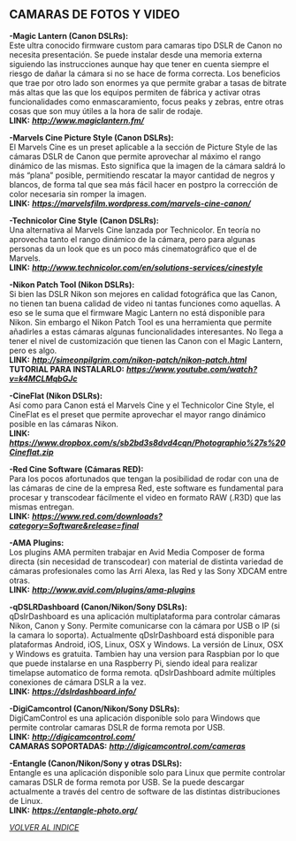 ## CAMARAS DE FOTOS Y VIDEO ##  

**-Magic Lantern (Canon DSLRs):**  
Este ultra conocido firmware custom para camaras tipo DSLR de Canon no
necesita presentación. Se puede instalar desde una memoria externa
siguiendo las instrucciones aunque hay que tener en cuenta siempre el
riesgo de dañar la cámara si no se hace de forma correcta. Los
beneficios que trae por otro lado son enormes ya que permite grabar a
tasas de bitrate más altas que las que los equipos permiten de fábrica y
activar otras funcionalidades como enmascaramiento, focus peaks y
zebras, entre otras cosas que son muy útiles a la hora de salir de
rodaje.  
**LINK:** ***<http://www.magiclantern.fm/>***

**-Marvels Cine Picture Style (Canon DSLRs):**  
El Marvels Cine es un preset aplicable a la sección de Picture Style de
las cámaras DSLR de Canon que permite aprovechar al máximo el rango
dinámico de las mismas. Esto significa que la imagen de la cámara saldrá
lo más “plana” posible, permitiendo rescatar la mayor cantidad de negros
y blancos, de forma tal que sea más fácil hacer en postpro la corrección
de color necesaria sin romper la imagen.  
**LINK:** ***<https://marvelsfilm.wordpress.com/marvels-cine-canon/>***

**-Technicolor Cine Style** **(Canon DSLRs):**  
Una alternativa al Marvels Cine lanzada por Technicolor. En teoría no
aprovecha tanto el rango dinámico de la cámara, pero para algunas
personas da un look que es un poco más cinematográfico que el de
Marvels.  
**LINK:** ***<http://www.technicolor.com/en/solutions-services/cinestyle>***

**-Nikon Patch Tool (Nikon DSLRs):**  
Si bien las DSLR Nikon son mejores en calidad fotográfica que las Canon,
no tienen tan buena calidad de video ni tantas funciones como aquellas.
A eso se le suma que el firmware Magic Lantern no está disponible para
Nikon. Sin embargo el Nikon Patch Tool es una herramienta que permite
añadirles a estas cámaras algunas funcionalidades interesantes. No llega
a tener el nivel de customización que tienen las Canon con el Magic
Lantern, pero es algo.   
**LINK:** ***<http://simeonpilgrim.com/nikon-patch/nikon-patch.html>***  
**TUTORIAL PARA INSTALARLO:** ***<https://www.youtube.com/watch?v=k4MCLMqbGJc>***  

**-CineFlat (Nikon DSLRs):**  
Así como para Canon está el Marvels Cine y el Technicolor Cine Style, el
CineFlat es el preset que permite aprovechar el mayor rango dinámico
posible en las cámaras Nikon.  
**LINK:** ***<https://www.dropbox.com/s/sb2bd3s8dvd4cqn/Photographio%27s%20Cineflat.zip>***  

**-Red Cine Software (Cámaras RED):**  
Para los pocos afortunados que tengan la posibilidad de rodar con una de
las cámaras de cine de la empresa Red, este software es fundamental para
procesar y transcodear fácilmente el video en formato RAW (.R3D) que las
mismas entregan.  
**LINK:**
***<https://www.red.com/downloads?category=Software&release=final>***   

**-AMA Plugins:**  
Los plugins AMA permiten trabajar en Avid Media Composer de forma
directa (sin necesidad de transcodear) con material de distinta variedad
de cámaras profesionales como las Arri Alexa, las Red y las Sony XDCAM
entre otras.  
**LINK:** ***<http://www.avid.com/plugins/ama-plugins>***  

**-qDSLRDashboard (Canon/Nikon/Sony DSLRs):**  
qDslrDashboard es una aplicación multiplataforma para controlar cámaras Nikon,
Canon y Sony. Permite comunicarse con la cámara por USB o IP (si la camara lo soporta).
Actualmente qDslrDashboard está disponible para plataformas Android, iOS, Linux,
OSX y Windows. La versión de Linux, OSX y Windows es gratuita.
Tambien hay una version para Raspbian por lo que que puede instalarse en una
Raspberry Pi, siendo ideal para realizar timelapse automatico de forma remota.
qDslrDashboard admite múltiples conexiones de cámara DSLR a la vez.  
**LINK:** ***<https://dslrdashboard.info/>***  

**-DigiCamcontrol (Canon/Nikon/Sony DSLRs):**  
DigiCamControl es una aplicación disponible solo para Windows que permite controlar camaras DSLR de forma remota por USB.  
**LINK:** ***<http://digicamcontrol.com/>***  
**CAMARAS SOPORTADAS:** ***<http://digicamcontrol.com/cameras>***  

**-Entangle (Canon/Nikon/Sony y otras DSLRs):**   
Entangle es una aplicación disponible solo para Linux que permite controlar camaras DSLR de forma remota por USB.
Se la puede descargar actualmente a través del centro de software de las distintas distribuciones de Linux.  
**LINK:** ***<https://entangle-photo.org/>***  

[*VOLVER AL INDICE*](README.md)
